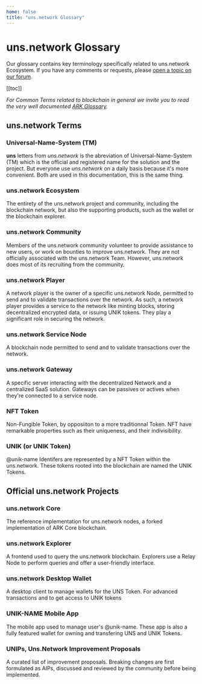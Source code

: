 ```yaml
---
home: false
title: "uns.network Glossary"
---
```


# <uns>uns.network</uns> Glossary 

Our glossary contains key terminology specifically related to <uns>uns.network</uns> Ecosystem. If you have any comments or requests, please [open a topic on our forum](https://forum.unik-name.com).

[[toc]]

_For Common Terms related to blockchain in general we invite you to read the very well documented [ARK Glossary](https://arkdoc-23.docs.uns.network/glossary/)._

## <uns>uns.network</uns> Terms

### Universal-Name-System (TM)

**uns** letters from _uns.network_ is the abreviation of Universal-Name-System (TM) which is the official and registered name for the solution and the project. But everyone use _uns.network_ on a daily basis because it's more convenient. Both are used in this documentation,  this is the same thing.

### <uns>uns.network</uns> Ecosystem

The entirety of the <uns>uns.network</uns> project and community, including the blockchain network, but also the supporting products, such as the wallet or the blockchain explorer.

### <uns>uns.network</uns> Community

Members of the <uns>uns.network</uns> community volunteer to provide assistance to new users, or work on bounties to improve uns.network. They are not officially associated with the <uns>uns.network</uns> Team. However, <uns>uns.network</uns> does most of its recruiting from the community.

### <uns>uns.network</uns> Player

A network player is the owner of a specific <uns>uns.network</uns> Node, permitted to send and to validate transactions over the network. As such, a network player provides a service to the network like minting blocks, storing decentralized encrypted data, or issuing UNIK tokens. They play a significant role in securing the network.

### <uns>uns.network</uns> Service Node

A blockchain node permitted to send and to validate transactions over the network.

### <uns>uns.network</uns> Gateway

A specific server interacting with the decentralized Network and a centralized SaaS solution. Gateways can be passives or actives when they're connected to a service node.

### NFT Token

Non-Fungible Token, by opposiiton to a more traditionnal Token. NFT have remarkable properties such as their uniqueness, and their indivisibility.

### UNIK (or UNIK Token)

@unik-name Identifers are represented by a NFT Token within the uns.network. These tokens rooted into the blockchain are named the UNIK Tokens.

## Official <uns>uns.network</uns> Projects

### <uns>uns.network</uns> Core

The reference implementation for <uns>uns.network</uns> nodes, a forked implementation of ARK Core blockchain.

### <uns>uns.network</uns> Explorer

A frontend used to query the <uns>uns.network</uns> blockchain. Explorers use a Relay Node to perform queries and offer a user-friendly interface.

### <uns>uns.network</uns> Desktop Wallet

A desktop client to manage wallets for the UNS Token. For advanced transactions and to get access to UNIK tokens 

### UNIK-NAME Mobile App

The mobile app used to manage user's @unik-name. These app is also a fully featured wallet for owning and transfering UNS and UNIK Tokens.

### UNIPs, Uns.Network Improvement Proposals

A curated list of improvement proposals. Breaking changes are first formulated as AIPs, discussed and reviewed by the community before being implemented.
